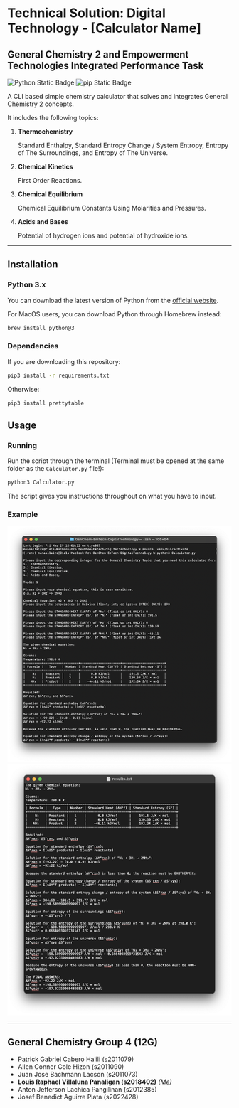 # Technical Solution: Digital Technology - [Calculator Name]

## General Chemistry 2 and Empowerment Technologies Integrated Performance Task

![Python Static Badge](https://img.shields.io/badge/Python-3.x-4584B6?style=flat-square&logo=python)
![pip Static Badge](https://img.shields.io/badge/pip-3.x-4584B6?style=flat-square&logo=python)

A CLI based simple chemistry calculator that solves and integrates General Chemistry 2 concepts.

It includes the following topics:

1. **Thermochemistry**

    Standard Enthalpy, Standard Entropy Change / System Entropy, Entropy of The Surroundings, and Entropy of The Universe.

2. **Chemical Kinetics**

    First Order Reactions.

3. **Chemical Equilibrium**

    Chemical Equilibrium Constants Using Molarities and Pressures.

4. **Acids and Bases**

    Potential of hydrogen ions and potential of hydroxide ions.

___

## Installation

### Python 3.x

You can download the latest version of Python from the [official website](https://www.python.org/downloads/).

For MacOS users, you can download Python through Homebrew instead:

```bash
brew install python@3
```

### Dependencies

If you are downloading this repository:

```bash
pip3 install -r requirements.txt
```

Otherwise:

```bash
pip3 install prettytable
```

## Usage

### Running

Run the script through the terminal (Terminal must be opened at the same folder as the `Calculator.py` file!):

```bash
python3 Calculator.py
```

The script gives you instructions throughout on what you have to input.

### Example

![Terminal Example](./assets/example_terminal.png)
![Result Example](./assets/example_result.png)

___

## General Chemistry Group 4 (12G)

- Patrick Gabriel Cabero Halili (s2011079)
- Allen Conner Cole Hizon (s2011090)
- Juan Jose Bachmann Lacson (s2011073)
- **Louis Raphael Villaluna Panaligan (s2018402)** *(Me)*
- Anton Jefferson Lachica Pangilinan (s2012385)
- Josef Benedict Aguirre Plata (s2022428)
